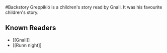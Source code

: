 #Backstory 
Greppikló is a children's story read by Gnall. It was his favourite children's story.


## Known Readers
- [[Gnall]]
- [[Runn night]]